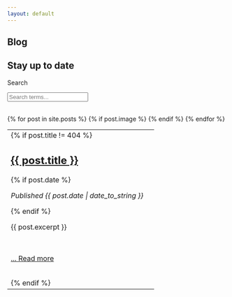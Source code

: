 ```yaml
---
layout: default
---
```

<link rel="stylesheet" href="/assets/css/paginate.css">

<script type='text/javascript' src='/assets/js/paginate.js'>
</script>

<section class = "hero is-info is-bold">
  <div class = "hero-body">
    <div class = "container">
      <h1 class = "title">
      Blog
      </h1>
      <h2 class = "subtitle">
      Stay up to date
      </h2>
    </div>
  </div>
</section>

<div class="hero-body">
  <div class="container">
  <div class = "panel">
      <div class = "body">
        <div class="field is-horizontal is-left">
            <div class = "field-label is-normal is-left">
            <label class = "label" for="searchBox">Search</label>
            </div>
            <div class = "field-body">
              <div class = "field">
                <p class = "control is-pulled-left">
                  <input class="input" id="searchBox" type = "text" placeholder="Search terms...">
                </p>
              </div>
            </div>
        </div>
      </div>
    </div>
    <br>
    <table class="table-borderless is-fullwidth  myTable">
        <tbody>
        {% for post in site.posts %}
        <tr>
          <td>
            {% if post.title != 404 %}
            <h2 class="title is-1 centered"><a href="{{ post.url }}">{{ post.title }}</a></h2>
            {% if post.date %}<p> <i>Published {{ post.date | date_to_string }}</i></p>{% endif %}
            <br>
            <p>{{ post.excerpt }}</p>
            <br>
            <p><a href="{{ post.url }}"> ... Read more</a></p>
            <br>
            {% endif %}
          </td>
          {% if post.image %}
          <td>
          <span class="image main"><img src="{{ post.image }}" alt="" /></span>
          </td>
          {% endif %}
        </tr>
        {% endfor %}
        </tbody>
    </table>
  </div>
</div>


<script>

  let options = {
    numberPerPage: 5,
    goBar:true, 
    pageCounter:true, 
  };

  let filterOptions = {
    el:'#searchBox' 
  };

    paginate.init('.myTable',options,filterOptions);
</script>

